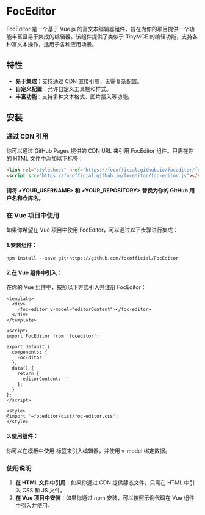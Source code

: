 # FocEditor

FocEditor 是一个基于 Vue.js 的富文本编辑器组件，旨在为你的项目提供一个功能丰富且易于集成的编辑器。该组件提供了类似于 TinyMCE 的编辑功能，支持各种富文本操作，适用于各种应用场景。

## 特性

- **易于集成**：支持通过 CDN 直接引用，无需复杂配置。
- **自定义配置**：允许自定义工具栏和样式。
- **丰富功能**：支持多种文本格式、图片插入等功能。

## 安装

### 通过 CDN 引用

你可以通过 GitHub Pages 提供的 CDN URL 来引用 FocEditor 组件。只需在你的 HTML 文件中添加以下标签：

```html
<link rel="stylesheet" href="https://focofficial.github.io/foceditor/foc-editor.css">
<script src="https://focofficial.github.io/foceditor/foc-editor.js"></script>
```
#### 请将 <YOUR_USERNAME> 和 <YOUR_REPOSITORY> 替换为你的 GitHub 用户名和仓库名。

### 在 Vue 项目中使用
如果你希望在 Vue 项目中使用 FocEditor，可以通过以下步骤进行集成：

#### 1.安装组件：
`npm install --save git+https://github.com/focofficial/FocEditor`

#### 2.在 Vue 组件中引入：
在你的 Vue 组件中，按照以下方式引入并注册 FocEditor：
```vue
<template>
  <div>
    <foc-editor v-model="editorContent"></foc-editor>
  </div>
</template>

<script>
import FocEditor from 'foceditor';

export default {
  components: {
    FocEditor
  },
  data() {
    return {
      editorContent: ''
    };
  }
};
</script>

<style>
@import '~foceditor/dist/foc-editor.css';
</style>
```
#### 3.使用组件：

你可以在模板中使用 <foc-editor> 标签来引入编辑器，并使用 v-model 绑定数据。

### 使用说明

1. **在 HTML 文件中引用**：如果你通过 CDN 提供静态文件，只需在 HTML 中引入 CSS 和 JS 文件。
2. **在 Vue 项目中安装**：如果你通过 npm 安装，可以按照示例代码在 Vue 组件中引入并使用。
